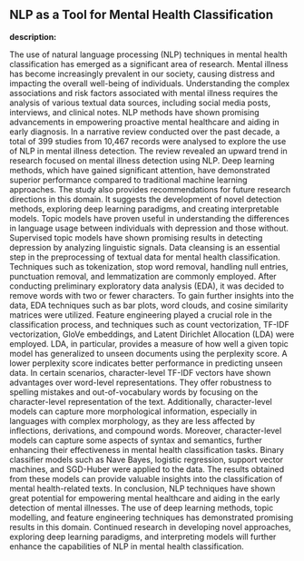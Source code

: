 ## NLP as a Tool for Mental Health Classification

**description:**

The use of natural language processing (NLP) techniques in mental health classification has emerged as a significant area of research. Mental illness has become increasingly prevalent in our society, causing distress and impacting the overall well-being of individuals. Understanding the complex associations and risk factors associated with mental illness requires the analysis of various textual data sources, including social media posts, interviews, and clinical notes. NLP methods have shown promising advancements in empowering proactive mental healthcare and aiding in early diagnosis.
In a narrative review conducted over the past decade, a total of 399 studies from 10,467 records were analysed to explore the use of NLP in mental illness detection. The review revealed an upward trend in research focused on mental illness detection using NLP. Deep learning methods, which have gained significant attention, have demonstrated superior performance compared to traditional machine learning approaches.
The study also provides recommendations for future research directions in this domain. It suggests the development of novel detection methods, exploring deep learning paradigms, and creating interpretable models. Topic models have proven useful in understanding the differences in language usage between individuals with depression and those without. Supervised topic models have shown promising results in detecting depression by analyzing linguistic signals.
Data cleansing is an essential step in the preprocessing of textual data for mental health classification. Techniques such as tokenization, stop word removal, handling null entries, punctuation removal, and lemmatization are commonly employed. After conducting preliminary exploratory data analysis (EDA), it was decided to remove words with two or fewer characters.
To gain further insights into the data, EDA techniques such as bar plots, word clouds, and cosine similarity matrices were utilized. Feature engineering played a crucial role in the classification process, and techniques such as count vectorization, TF-IDF vectorization, GloVe embeddings, and Latent Dirichlet Allocation (LDA) were employed.
LDA, in particular, provides a measure of how well a given topic model has generalized to unseen documents using the perplexity score. A lower perplexity score indicates better performance in predicting unseen data.
In certain scenarios, character-level TF-IDF vectors have shown advantages over word-level representations. They offer robustness to spelling mistakes and out-of-vocabulary words by focusing on the character-level representation of the text. Additionally, character-level models can capture more morphological information, especially in languages with complex morphology, as they are less affected by inflections, derivations, and compound words. Moreover, character-level models can capture some aspects of syntax and semantics, further enhancing their effectiveness in mental health classification tasks.
Binary classifier models such as Nave Bayes, logistic regression, support vector machines, and SGD-Huber were applied to the data. The results obtained from these models can provide valuable insights into the classification of mental health-related texts.
In conclusion, NLP techniques have shown great potential for empowering mental healthcare and aiding in the early detection of mental illnesses. The use of deep learning methods, topic modelling, and feature engineering techniques has demonstrated promising results in this domain. Continued research in developing novel approaches, exploring deep learning paradigms, and interpreting models will further enhance the capabilities of NLP in mental health classification.

